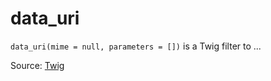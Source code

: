 # data_uri

`data_uri(mime = null, parameters = [])` is a Twig filter to ...


Source: [Twig](https://twig.symfony.com/data_uri)
